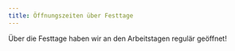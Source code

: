 ```yaml
---
title: Öffnungszeiten über Festtage
---
```

Über die Festtage haben wir an den Arbeitstagen regulär geöffnet!